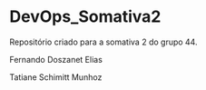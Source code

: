 # DevOps_Somativa2

Repositório criado para a somativa 2 do grupo 44.

  Fernando Doszanet Elias
  
  Tatiane Schimitt Munhoz
